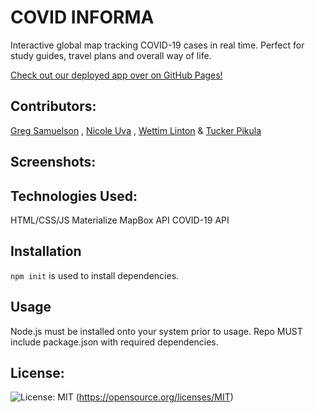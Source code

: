 # COVID INFORMA

  Interactive global map tracking COVID-19 cases in real time. Perfect for study guides, travel plans and overall way of life.
  
  [Check out our deployed app over on GitHub Pages!](https://nicouva.github.io/Project1-COVID19-Map/)
 
  ## Contributors: 

  <a href="https://github.com/Greg-Sam">Greg Samuelson</a> , <a href="https://github.com/nicouva">Nicole Uva</a> , <a href="https://github.com/wlinton1">Wettim Linton</a> & <a href="https://github.com/tuckerpikula">Tucker Pikula</a> 

  ## Screenshots:


  ## Technologies Used:
  HTML/CSS/JS
  Materialize
  MapBox API
  COVID-19 API
  

  ## **Installation**
  ```npm init``` is used to install dependencies.
  ## **Usage**
  Node.js must be installed onto your system prior to usage. 
  Repo MUST include package.json with required dependencies.
  
  ## License: 
  ![License: MIT](https://img.shields.io/badge/License-MIT-yellow.svg)
  (https://opensource.org/licenses/MIT)
